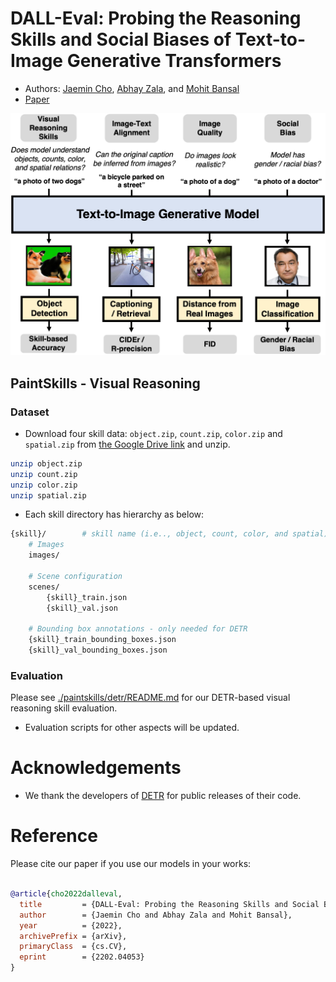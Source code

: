 # DALL-Eval: Probing the Reasoning Skills and Social Biases of Text-to-Image Generative Transformers



* Authors: [Jaemin Cho](https://j-min.io), [Abhay Zala](https://aszala.com/), and [Mohit Bansal](https://www.cs.unc.edu/~mbansal/)
* [Paper](https://arxiv.org/abs/2202.04053)

<img src="./assets/teaser.png" alt="teaser image" width="600"/>


## PaintSkills - Visual Reasoning

### Dataset

* Download four skill data: `object.zip`, `count.zip`, `color.zip` and `spatial.zip` from [the Google Drive link](https://drive.google.com/drive/folders/1Bza2zyvHLvComohZ9PAGyykY7sm7JoIH) and unzip.
```bash
unzip object.zip
unzip count.zip
unzip color.zip
unzip spatial.zip
```


* Each skill directory has hierarchy as below:
```bash
{skill}/        # skill name (i.e.., object, count, color, and spatial)
    # Images
    images/

    # Scene configuration
    scenes/
        {skill}_train.json
        {skill}_val.json

    # Bounding box annotations - only needed for DETR
    {skill}_train_bounding_boxes.json
    {skill}_val_bounding_boxes.json
```


### Evaluation

Please see [./paintskills/detr/README.md](./paintskills/detr/README.md) for our DETR-based visual reasoning skill evaluation.


* Evaluation scripts for other aspects will be updated.

#  Acknowledgements
- We thank the developers of [DETR](https://github.com/facebookresearch/detr) for public releases of their code.

# Reference
Please cite our paper if you use our models in your works:
```bibtex

@article{cho2022dalleval,
  title         = {DALL-Eval: Probing the Reasoning Skills and Social Biases of Text-to-Image Generative Transformer},
  author        = {Jaemin Cho and Abhay Zala and Mohit Bansal},
  year          = {2022},
  archivePrefix = {arXiv},
  primaryClass  = {cs.CV},
  eprint        = {2202.04053}
}
```